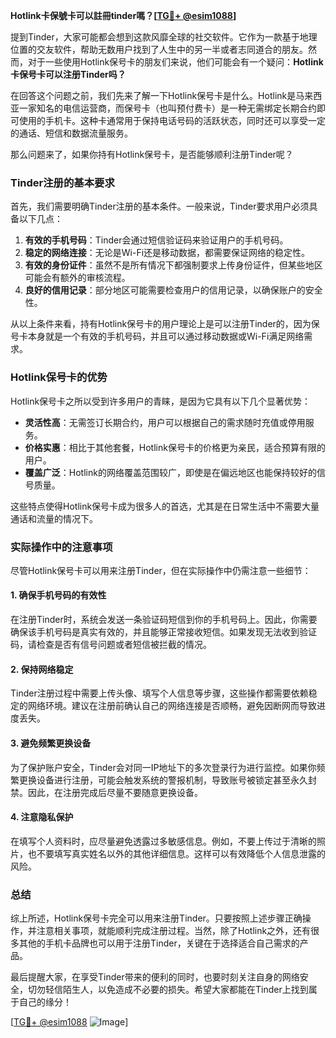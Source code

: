 **Hotlink卡保號卡可以註冊tinder嗎？[[TG💪+ @esim1088](https://t.me/s/esim1088)]**

提到Tinder，大家可能都会想到这款风靡全球的社交软件。它作为一款基于地理位置的交友软件，帮助无数用户找到了人生中的另一半或者志同道合的朋友。然而，对于一些使用Hotlink保号卡的朋友们来说，他们可能会有一个疑问：**Hotlink卡保号卡可以注册Tinder吗？**

在回答这个问题之前，我们先来了解一下Hotlink保号卡是什么。Hotlink是马来西亚一家知名的电信运营商，而保号卡（也叫预付费卡）是一种无需绑定长期合约即可使用的手机卡。这种卡通常用于保持电话号码的活跃状态，同时还可以享受一定的通话、短信和数据流量服务。

那么问题来了，如果你持有Hotlink保号卡，是否能够顺利注册Tinder呢？

### Tinder注册的基本要求

首先，我们需要明确Tinder注册的基本条件。一般来说，Tinder要求用户必须具备以下几点：

1. **有效的手机号码**：Tinder会通过短信验证码来验证用户的手机号码。
2. **稳定的网络连接**：无论是Wi-Fi还是移动数据，都需要保证网络的稳定性。
3. **有效的身份证件**：虽然不是所有情况下都强制要求上传身份证件，但某些地区可能会有额外的审核流程。
4. **良好的信用记录**：部分地区可能需要检查用户的信用记录，以确保账户的安全性。

从以上条件来看，持有Hotlink保号卡的用户理论上是可以注册Tinder的，因为保号卡本身就是一个有效的手机号码，并且可以通过移动数据或Wi-Fi满足网络需求。

### Hotlink保号卡的优势

Hotlink保号卡之所以受到许多用户的青睐，是因为它具有以下几个显著优势：

- **灵活性高**：无需签订长期合约，用户可以根据自己的需求随时充值或停用服务。
- **价格实惠**：相比于其他套餐，Hotlink保号卡的价格更为亲民，适合预算有限的用户。
- **覆盖广泛**：Hotlink的网络覆盖范围较广，即使是在偏远地区也能保持较好的信号质量。

这些特点使得Hotlink保号卡成为很多人的首选，尤其是在日常生活中不需要大量通话和流量的情况下。

### 实际操作中的注意事项

尽管Hotlink保号卡可以用来注册Tinder，但在实际操作中仍需注意一些细节：

#### 1. 确保手机号码的有效性
在注册Tinder时，系统会发送一条验证码短信到你的手机号码上。因此，你需要确保该手机号码是真实有效的，并且能够正常接收短信。如果发现无法收到验证码，请检查是否有信号问题或者短信被拦截的情况。

#### 2. 保持网络稳定
Tinder注册过程中需要上传头像、填写个人信息等步骤，这些操作都需要依赖稳定的网络环境。建议在注册前确认自己的网络连接是否顺畅，避免因断网而导致进度丢失。

#### 3. 避免频繁更换设备
为了保护账户安全，Tinder会对同一IP地址下的多次登录行为进行监控。如果你频繁更换设备进行注册，可能会触发系统的警报机制，导致账号被锁定甚至永久封禁。因此，在注册完成后尽量不要随意更换设备。

#### 4. 注意隐私保护
在填写个人资料时，应尽量避免透露过多敏感信息。例如，不要上传过于清晰的照片，也不要填写真实姓名以外的其他详细信息。这样可以有效降低个人信息泄露的风险。

### 总结

综上所述，Hotlink保号卡完全可以用来注册Tinder。只要按照上述步骤正确操作，并注意相关事项，就能顺利完成注册过程。当然，除了Hotlink之外，还有很多其他的手机卡品牌也可以用于注册Tinder，关键在于选择适合自己需求的产品。

最后提醒大家，在享受Tinder带来的便利的同时，也要时刻关注自身的网络安全，切勿轻信陌生人，以免造成不必要的损失。希望大家都能在Tinder上找到属于自己的缘分！

[[TG💪+ @esim1088](https://t.me/s/esim1088) ![Image](https://i.postimg.cc/4NQfJmqS/Snipaste-2025-05-13-00-14-12.png)]